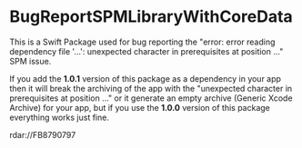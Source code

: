 # BugReportSPMLibraryWithCoreData

This is a Swift Package used for bug reporting the "error: error reading dependency file '...': unexpected character in prerequisites at position ..." SPM issue.

If you add the **1.0.1** version of this package as a dependency in your app then it will break the archiving of the app with the "unexpected character in prerequisites at position ..." or it generate an empty archive (Generic Xcode Archive) for your app, but if you use the **1.0.0** version of this package everything works just fine.

rdar://FB8790797
